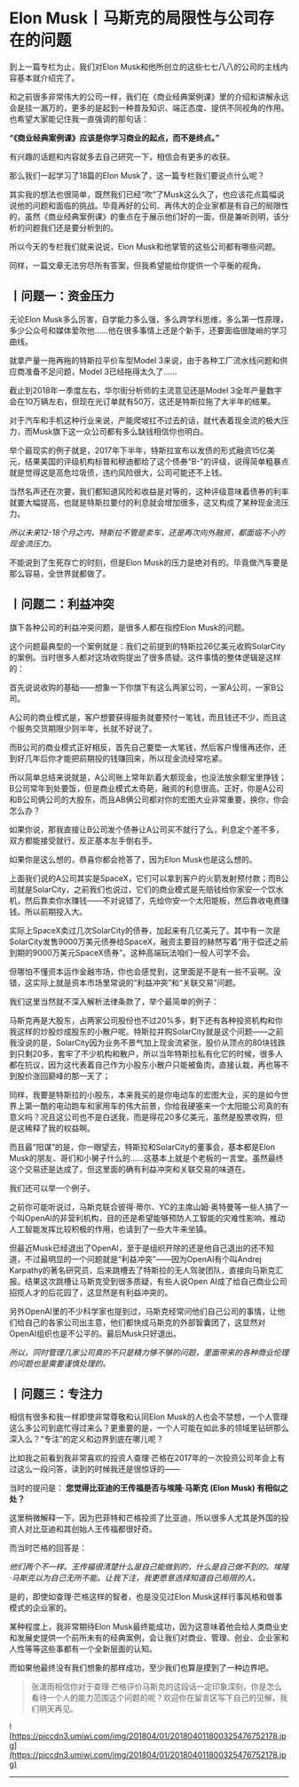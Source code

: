 # Elon Musk丨马斯克的局限性与公司存在的问题

到上一篇专栏为止，我们对Elon Musk和他所创立的这些七七八八的公司的主线内容基本就介绍完了。

和之前很多非常伟大的公司一样，我们在《商业经典案例课》里的介绍和讲解永远会是挂一漏万的，更多的是起到一种普及知识、端正态度、提供不同视角的作用。也希望大家能记住我一直强调的那句话：

 **“《商业经典案例课》应该是你学习商业的起点，而不是终点。”**

有兴趣的话题和内容就多去自己研究一下，相信会有更多的收获。

那么我们一起学习了18篇的Elon Musk了，这一篇专栏我们要说点什么呢？

其实我的想法也很简单，既然我们已经“吹”了Musk这么久了，也应该花点篇幅说说他的问题和面临的挑战。毕竟再好的公司、再伟大的企业家都是有自己的局限性的，虽然《商业经典案例课》的重点在于展示他们好的一面，但是兼听则明，该分析的问题我们还是要分析到的。

所以今天的专栏我们就来说说，Elon Musk和他掌管的这些公司都有哪些问题。

同样，一篇文章无法穷尽所有答案，但我希望能给你提供一个平衡的视角。

## 丨问题一：资金压力

无论Elon Musk多么厉害，自学能力多么强，多么跨学科思维，多么第一性原理，多少公众号和媒体爱吹他……他在很多事情上还是个新手，还要面临很陡峭的学习曲线。

就拿产量一拖再拖的特斯拉平价车型Model 3来说，由于各种工厂流水线问题和供应商准备不足问题，Model 3已经拖得太久了……

截止到2018年一季度左右，华尔街分析师的主流意见还是Model 3全年产量数字会在10万辆左右，但现在光订单就有50万，这还是特斯拉拖了大半年的结果。

对于汽车和手机这种行业来说，产能爬坡扛不过去的话，就代表着现金流的极大压力，而Musk旗下这一众公司都有多么缺钱相信你也明白。

举个最现实的例子就是，2017年下半年，特斯拉宣布以发债的形式融资15亿美元，结果美国的评级机构标普和穆迪都给了这个债券“B-”的评级，说得简单粗暴点就是觉得这是高危垃圾债，违约风险很大，公司可能还不上钱。

当然名声还在次要，我们都知道风险和收益是对等的，这种评级意味着债券的利率就要大幅提高，也就是特斯拉要付的利息就会增加很多，这又构成了某种现金流压力。

 *所以未来12-18个月之内，特斯拉不管是卖车，还是再次向外融资，都面临不小的现金流压力。*

不能说到了生死存亡的时刻，但是Elon Musk的压力是绝对有的。毕竟做汽车要是那么容易，全世界就都做了。

## 丨问题二：利益冲突

旗下各种公司的利益冲突问题，是很多人都在指控Elon Musk的问题。

这个问题最典型的一个案例就是：我们之前提到的特斯拉26亿美元收购SolarCity的案例。当时很多人都对这场收购提出了很多质疑。这件事情的整体逻辑是这样的：

首先说说收购的基础——想象一下你旗下有这么两家公司，一家A公司，一家B公司。

A公司的商业模式是，客户想要获得服务就要预付一笔钱，而且钱还不少，而且这个服务交货期限少则半年，长就不好说了。

而B公司的商业模式正好相反，首先自己要垫一大笔钱，然后客户慢慢再还你，还到好几年后你才能把前期投的钱赚回来，所以现金流经常吃紧。

所以简单总结来说就是，A公司账上常年趴着大额现金，也没法放余额宝里挣钱；B公司常年到处要饭，但是商业模式太奇葩，融资的利息很高。正好，你是A公司和B公司俩公司的大股东，而且AB俩公司都对你的宏图大业非常重要，换你，你会怎么办？

如果你说，那我直接让B公司发个债券让A公司买不就行了么，利息定个差不多，双方都能接受就行，反正基本左手倒右手。

如果你是这么想的，恭喜你都会抢答了，因为Elon Musk也是这么想的。

上面我们说的A公司其实是SpaceX，它们可以拿到客户的火箭发射预付款；而B公司就是SolarCity，之前我们也说过，它们的商业模式是先赔钱给你家安一个饮水机，然后靠卖你水赚钱——不对说错了，先给你安一个太阳能板，然后靠收电费赚钱。所以前期投入大。

实际上SpaceX卖过几次SolarCity的债券，加起来有几亿美元了。其中有一次是SolarCity发售9000万美元债券给SpaceX，融资主要目的赫然写着“用于偿还之前到期的9000万美元SpaceX债券”。这种高端玩法咱们一般人可学不会。

但哪怕不懂资本运作金融市场，你也会感觉到，这里面是不是有一些不妥啊。没错，这实际上就是资本市场里常说的“利益冲突”和“关联交易”问题。

我们这里当然就不深入解析法律条款了，举个最简单的例子：

马斯克再是大股东，占两家公司股份也不过20%多，剩下还有各种投资机构和你我这样的炒股炒成股东的小散户呢。特斯拉并购SolarCity就是这个问题——之前我没说的是，SolarCity因为业务不景气加上现金流紧张，股价从顶点的80块钱跌到只剩20多，套牢了不少机构和散户，所以当年特斯拉私有化它的时候，很多人都在抗议，因为这代表着自己作为小股东小散户只能被鱼肉，直接认栽，再也等不到股价涨回巅峰的那一天了；

同样，我要是特斯拉的小股东，本来我买的是你电动车的宏图大业，买的是如今世界上第一酷的电动跑车和家用车的伟大前景，你给我硬塞来一个太阳能公司真的有意义吗？况且这公司也不是白送我，而是得花20多亿美元，虽然是股票收购，但是这稀释了我的权益啊。

而且最“阳谋”的是，你一眼望去，特斯拉和SolarCity的董事会，基本都是Elon Musk的朋友、哥们和小舅子什么的……这基本上就是个老板的一言堂。虽然最终这个交易还是达成了，但这里面的确有利益冲突和关联交易的味道在。

我们还可以举一个例子。

之前你可能听说过，马斯克联合彼得·蒂尔、YC的主席山姆·奥特曼等一些人搞了一个叫OpenAI的非营利机构，目的还是希望能够预防人工智能的灾难性影响，推动人工智能发挥比较积极的作用，也请到了一些大牛来坐镇。

但最近Musk已经退出了OpenAI，至于是组织开除的还是他自己退出的还不知道，不过最明显的一个问题就是“利益冲突”——因为OpenAI有个叫Andrej Karpathy的著名研究员，后来跳槽去了特斯拉的无人驾驶团队，直接向马斯克汇报。结果这次跳槽让马斯克受到很多质疑，有些人说Open AI成了给自己商业公司招揽人才的后花园了，这显然是有利益冲突的。

另外OpenAI里的不少科学家也提到过，马斯克经常问他们自己公司的事情，让他们给自己的各家公司出主意，他们都快成马斯克的外部智囊团了，这显然对OpenAI组织也是不公平的。最后Musk只好退出。

 *所以，同时管理几家公司真的不只是精力够不够的问题，里面带来的各种商业伦理的问题也是需要谨慎处理的。*

## 丨问题三：专注力

相信有很多和我一样即使非常尊敬和认同Elon Musk的人也会不禁想，一个人管理这么多公司到底忙得过来么？更重要的是，一个人可能在如此多的领域里钻研那么深入么？“专注”的定义和边界到底在哪儿呢？

比如我之前看到我非常喜欢的投资人查理·芒格在2017年的一次投资公司年会上有过这么一段问答，读到的时候我还是很惊讶的——

当时的提问是： **您觉得比亚迪的王传福是否与埃隆·马斯克 (Elon Musk) 有相似之处？**

这里稍微解释一下，因为巴菲特和芒格投资了比亚迪，所以很多人尤其是外国的投资人对比亚迪和其创始人王传福都很好奇。

而当时芒格的回答是：

 *他们两个不一样。王传福很清楚什么是自己能做到的，什么是自己做不到的。埃隆·马斯克以为自己无所不能。让我下注，我更愿意选择知道自己局限的人。*

是的，即使如查理·芒格这样的智者，也是没见过Elon Musk这样行事风格和做事模式的企业家的。

某种程度上，我非常期待Elon Musk最终能成功，因为这意味着他会给人类商业史和发展史提供一个前所未有的经典案例，会让我们对商业、管理、创业、企业家和人性等等这些事都有一个全新层面的认知。

而如果他最终没有我们想象的那样成功，至少我们也算是摸到了一种边界吧。

> 张潇雨相信你对于查理·芒格评价马斯克的这段话一定印象深刻，你是怎么看待一个人的能力范围这个问题的呢？欢迎你在留言区写下自己的见解，我们明天再见。

![https://piccdn3.umiwi.com/img/201804/01/201804011800325476752178.jpg](https://piccdn3.umiwi.com/img/201804/01/201804011800325476752178.jpg)

---
